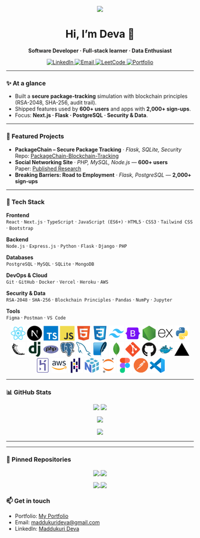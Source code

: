<!-- Banner -->
<p align="center">
  <img src="https://capsule-render.vercel.app/api?type=waving&color=gradient&height=180&section=header&text=Welcome%20to%20Deva's%20Profile!&fontSize=30&fontAlignY=35" />
</p>

<h1 align="center">Hi, I’m Deva 👋</h1>
<p align="center"><b>Software Developer · Full-stack learner · Data Enthusiast</b></p>

<!-- Badges -->
<p align="center">
  <a href="https://www.linkedin.com/in/maddukuri-deva/">
    <img alt="LinkedIn" src="https://img.shields.io/badge/LinkedIn-0A66C2?logo=linkedin&logoColor=white">
  </a>
  <a href="mailto:maddukurideva@gmail.com">
    <img alt="Email" src="https://img.shields.io/badge/Email-333?logo=gmail&logoColor=white">
  </a>
  <a href="https://leetcode.com/u/devakumari/">
    <img alt="LeetCode" src="https://img.shields.io/badge/LeetCode-FFA116?logo=leetcode&logoColor=white">
  </a>
  <a href="https://devakumari-portfolio-gs70xl7mv-devakumaris-projects.vercel.app/">
    <img alt="Portfolio" src="https://img.shields.io/badge/Portfolio-111?logo=vercel&logoColor=white">
  </a>
</p>

---

### ✨ At a glance
- Built a **secure package-tracking** simulation with blockchain principles (RSA-2048, SHA-256, audit trail).
- Shipped features used by **600+ users** and apps with **2,000+ sign-ups**.
- Focus: **Next.js · Flask · PostgreSQL · Security & Data**.

---

### 🔭 Featured Projects
- **PackageChain – Secure Package Tracking** · *Flask, SQLite, Security*  
  Repo: [PackageChain-Blockchain-Tracking](https://github.com/deva-kumari/PackageChain-Blockchain-Tracking)  
- **Social Networking Site** · *PHP, MySQL, Node.js* — **600+ users**  
  Paper: [Published Research](https://www.propulsiontechjournal.com/index.php/journal/article/view/9111)  
- **Breaking Barriers: Road to Employment** · *Flask, PostgreSQL* — **2,000+ sign-ups**

---

### 🧰 Tech Stack

**Frontend**  
`React` · `Next.js` · `TypeScript` · `JavaScript (ES6+)` · `HTML5` · `CSS3` · `Tailwind CSS` · `Bootstrap`

**Backend**  
`Node.js` · `Express.js` · `Python` · `Flask` · `Django` · `PHP`

**Databases**  
`PostgreSQL` · `MySQL` · `SQLite` · `MongoDB`

**DevOps & Cloud**  
`Git` · `GitHub` · `Docker` · `Vercel` · `Heroku` · `AWS`

**Security & Data**  
`RSA-2048` · `SHA-256` · `Blockchain Principles` · `Pandas` · `NumPy` · `Jupyter`

**Tools**  
`Figma` · `Postman` · `VS Code`

<!-- Tech Logos -->
<p align="center">
  <img src="https://raw.githubusercontent.com/devicons/devicon/master/icons/react/react-original.svg" width="40" title="React"/>
  <img src="https://raw.githubusercontent.com/devicons/devicon/master/icons/nextjs/nextjs-original.svg" width="40" title="Next.js"/>
  <img src="https://raw.githubusercontent.com/devicons/devicon/master/icons/typescript/typescript-original.svg" width="40" title="TypeScript"/>
  <img src="https://raw.githubusercontent.com/devicons/devicon/master/icons/javascript/javascript-original.svg" width="40" title="JavaScript"/>
  <img src="https://raw.githubusercontent.com/devicons/devicon/master/icons/html5/html5-original.svg" width="40" title="HTML5"/>
  <img src="https://raw.githubusercontent.com/devicons/devicon/master/icons/css3/css3-original.svg" width="40" title="CSS3"/>
  <img src="https://raw.githubusercontent.com/devicons/devicon/master/icons/tailwindcss/tailwindcss-original.svg" width="40" title="Tailwind CSS"/>
  <img src="https://raw.githubusercontent.com/devicons/devicon/master/icons/bootstrap/bootstrap-original.svg" width="40" title="Bootstrap"/>
  <img src="https://raw.githubusercontent.com/devicons/devicon/master/icons/nodejs/nodejs-original.svg" width="40" title="Node.js"/>
  <img src="https://raw.githubusercontent.com/devicons/devicon/master/icons/express/express-original.svg" width="40" title="Express.js"/>
  <img src="https://raw.githubusercontent.com/devicons/devicon/master/icons/python/python-original.svg" width="40" title="Python"/>
  <img src="https://raw.githubusercontent.com/devicons/devicon/master/icons/flask/flask-original.svg" width="40" title="Flask"/>
  <img src="https://raw.githubusercontent.com/devicons/devicon/master/icons/django/django-plain.svg" width="40" title="Django"/>
  <img src="https://raw.githubusercontent.com/devicons/devicon/master/icons/php/php-original.svg" width="40" title="PHP"/>
  <img src="https://raw.githubusercontent.com/devicons/devicon/master/icons/postgresql/postgresql-original.svg" width="40" title="PostgreSQL"/>
  <img src="https://raw.githubusercontent.com/devicons/devicon/master/icons/mysql/mysql-original.svg" width="40" title="MySQL"/>
  <img src="https://raw.githubusercontent.com/devicons/devicon/master/icons/sqlite/sqlite-original.svg" width="40" title="SQLite"/>
  <img src="https://raw.githubusercontent.com/devicons/devicon/master/icons/mongodb/mongodb-original.svg" width="40" title="MongoDB"/>
  <img src="https://raw.githubusercontent.com/devicons/devicon/master/icons/git/git-original.svg" width="40" title="Git"/>
  <img src="https://raw.githubusercontent.com/devicons/devicon/master/icons/github/github-original.svg" width="40" title="GitHub"/>
  <img src="https://raw.githubusercontent.com/devicons/devicon/master/icons/docker/docker-original.svg" width="40" title="Docker"/>
  <img src="https://raw.githubusercontent.com/devicons/devicon/master/icons/vercel/vercel-original.svg" width="40" title="Vercel"/>
  <img src="https://raw.githubusercontent.com/devicons/devicon/master/icons/heroku/heroku-original.svg" width="40" title="Heroku"/>
  <img src="https://raw.githubusercontent.com/devicons/devicon/master/icons/amazonwebservices/amazonwebservices-original.svg" width="40" title="AWS"/>
  <img src="https://raw.githubusercontent.com/devicons/devicon/master/icons/pandas/pandas-original.svg" width="40" title="Pandas"/>
  <img src="https://raw.githubusercontent.com/devicons/devicon/master/icons/numpy/numpy-original.svg" width="40" title="NumPy"/>
  <img src="https://raw.githubusercontent.com/devicons/devicon/master/icons/jupyter/jupyter-original.svg" width="40" title="Jupyter"/>
  <img src="https://raw.githubusercontent.com/devicons/devicon/master/icons/figma/figma-original.svg" width="40" title="Figma"/>
  <img src="https://raw.githubusercontent.com/devicons/devicon/master/icons/postman/postman-original.svg" width="40" title="Postman"/>
  <img src="https://raw.githubusercontent.com/devicons/devicon/master/icons/vscode/vscode-original.svg" width="40" title="VS Code"/>
</p>

---

### 📊 GitHub Stats
<p align="center">
  <img height="170" src="https://github-readme-stats.vercel.app/api?username=deva-kumari&show_icons=true&theme=radical" />
  <img height="170" src="https://github-readme-stats.vercel.app/api/top-langs/?username=deva-kumari&layout=compact&theme=radical" />
</p>

<p align="center">
  <img height="170" src="https://streak-stats.demolab.com?user=deva-kumari&theme=radical" />
</p>

<!-- Optional: contribution activity graph -->
<p align="center">
  <img src="https://github-readme-activity-graph.vercel.app/graph?username=deva-kumari&theme=react-dark" />
</p>

---
---

### 📌 Pinned Repositories

<p align="center">
  <a href="https://github.com/deva-kumari/PackageChain-Blockchain-Tracking">
    <img align="center" src="https://github-readme-stats.vercel.app/api/pin/?username=deva-kumari&repo=PackageChain-Blockchain-Tracking&theme=radical" />
  </a>
  <a href="https://github.com/deva-kumari/Social-Networking-Site">
    <img align="center" src="https://github-readme-stats.vercel.app/api/pin/?username=deva-kumari&repo=Social-Networking-Site&theme=radical" />
  </a>
</p>

<p align="center">
  <a href="https://github.com/deva-kumari/Breaking-Barriers-Road-to-Employment">
    <img align="center" src="https://github-readme-stats.vercel.app/api/pin/?username=deva-kumari&repo=Breaking-Barriers-Road-to-Employment&theme=radical" />
  </a>
  <a href="https://github.com/deva-kumari">
    <img align="center" src="https://github-readme-stats.vercel.app/api/pin/?username=deva-kumari&repo=Portfolio&theme=radical" />
  </a>
</p>


### 📫 Get in touch
- Portfolio: [My Portfolio](https://devakumari-portfolio-gs70xl7mv-devakumaris-projects.vercel.app)  
- Email: [maddukurideva@gmail.com](mailto:maddukurideva@gmail.com)  
- LinkedIn: [Maddukuri Deva](https://www.linkedin.com/in/maddukuri-deva/)
